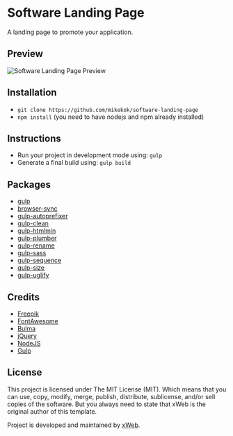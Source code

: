 # Software Landing Page
A landing page to promote your application.

## Preview
![Software Landing Page Preview](http://i.imgur.com/lu1yZsx.png)

## Installation
* `git clone https://github.com/mikekok/software-landing-page`
* `npm install` (you need to have nodejs and npm already installed)

## Instructions
* Run your project in development mode using: `gulp`
* Generate a final build using: `gulp build`

## Packages
* [gulp](https://www.npmjs.com/package/gulp)
* [browser-sync](https://www.npmjs.com/package/browser-sync)
* [gulp-autoprefixer](https://www.npmjs.com/package/gulp-autoprefixer)
* [gulp-clean](https://www.npmjs.com/package/gulp-clean)
* [gulp-htmlmin](https://www.npmjs.com/package/gulp-htmlmin)
* [gulp-plumber](https://www.npmjs.com/package/gulp-plumber)
* [gulp-rename](https://www.npmjs.com/package/gulp-rename)
* [gulp-sass](https://www.npmjs.com/package/gulp-sass)
* [gulp-sequence](https://www.npmjs.com/package/gulp-sequence)
* [gulp-size](https://www.npmjs.com/package/gulp-size)
* [gulp-uglify](https://www.npmjs.com/package/gulp-uglify)

## Credits
* [Freepik](http://www.flaticon.com)
* [FontAwesome](http://fontawesome.io)
* [Bulma](http://bulma.io)
* [jQuery](https://jquery.com)
* [NodeJS](https://nodejs.org)
* [Gulp](http://gulpjs.com)

## License
This project is licensed under The MIT License (MIT). Which means that you can use, copy, modify, merge, publish, distribute, sublicense, and/or sell copies of the software. But you always need to state that xWeb is the original author of this template.

Project is developed and maintained by [xWeb](https://xweb.gr/).
